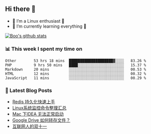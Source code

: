 ## Hi there 👋
* 🔭 I’m a Linux enthusiast 🐧️
* 🏃️ I’m currently learning everything 🏃️

[![Boo's github stats](https://github-readme-stats.vercel.app/api?username=0xAiKang)](https://github.com/anuraghazra/github-readme-stats)

<!-- [![Most Used Langs](https://github-readme-stats.vercel.app/api/top-langs/?username=0xAiKang)](https://github.com/anuraghazra/github-readme-stats) -->

### 📊 This week I spent my time on
<!--START_SECTION:waka-->
```text
Other        53 hrs 18 mins  ████████████████████▓░░░░   83.26 % 
PHP          9 hrs 50 mins   ████░░░░░░░░░░░░░░░░░░░░░   15.37 % 
Markdown     20 mins         ░░░░░░░░░░░░░░░░░░░░░░░░░   00.53 % 
HTML         12 mins         ░░░░░░░░░░░░░░░░░░░░░░░░░   00.32 % 
JavaScript   11 mins         ░░░░░░░░░░░░░░░░░░░░░░░░░   00.29 % 
```
<!--END_SECTION:waka-->

### 📕 Latest Blog Posts
<!-- BLOG-POST-LIST:START -->
- [Redis 持久化快速上手](https://www.0x2beace.com/redis-persistence-quick-start/)
- [Linux系统监控命令整理汇总](https://www.0x2beace.com/summary-of-linux-system-monitoring-commands/)
- [Mac 下IDEA 无法正常启动](https://www.0x2beace.com/idea-cannot-start-normally-under-mac/)
- [Google Drive 如何转存文件？](https://www.0x2beace.com/how-does-google-drive-transfer-files/)
- [互联网人的双十一](https://www.0x2beace.com/double-eleven-for-internet-people/)
<!-- BLOG-POST-LIST:END -->


